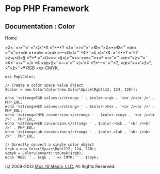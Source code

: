 Pop PHP Framework
=================

Documentation : Color
---------------------

Home

×ž×¨×›×™×‘ ×”×¦×‘×¢ ×”×•×? ×ž×¨×›×™×‘ ×©×™×ž×•×©×™ ×œ× ×™×”×•×œ ×•×œ×
×¦×œ ×—×¤×¦×™ ×¢×¨×š ×¦×‘×¢. ×”×•×? ×’×? ×ž×¡×¤×§ ×?×ª ×”×¤×•× ×§×¦×™×•×
×œ×™×•×ª ×›×“×™ ×œ×”×ž×™×¨ ×¢×¨×›×™ ×¦×‘×¢ ×œ×ž×¨×—×‘×™ ×¦×‘×¢
×?×—×¨×™×?, ×œ×“×•×’×ž×”, ×”×ž×¨×ª RGB ×œ-CMYK.

    use Pop\Color;

    // Create a color space value object
    $color = new Color\Color(new Color\Space\Rgb(112, 124, 228));

    echo '<strong>RGB values:</strong> ' . $color->rgb . '<br /><br />' . PHP_EOL;
    echo '<strong>HEX values:</strong> ' . $color->hex . '<br /><br />' . PHP_EOL;
    echo '<strong>CMYK conversion:</strong> ' . $color->cmyk . '<br /><br />' . PHP_EOL;
    echo '<strong>HSB conversion:</strong> ' . $color->hsb . '<br /><br />' . PHP_EOL;
    echo '<strong>Lab conversion:</strong> ' . $color->lab . '<br /><br />' . PHP_EOL;

    // Directly convert a single color object
    $rgb = new Color\Space\Rgb(112, 124, 228);
    $cmyk = Color\Convert::toCmyk($rgb);
    echo 'RGB: ' . $rgb . ' => CMYK: ' . $cmyk;

\(c) 2009-2013 [Moc 10 Media, LLC.](http://www.moc10media.com) All
Rights Reserved.
